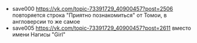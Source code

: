 - save000 https://vk.com/topic-73391729_40900457?post=2506 повторяется строка "Приятно познакомиться" от Томои, в англоверсии то же самое
- save005 https://vk.com/topic-73391729_40900457?post=2611 вместо имени Нагисы "Girl"
